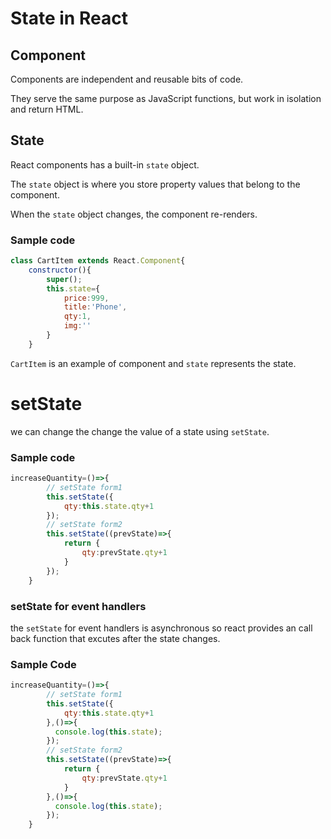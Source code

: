 # State in React
## Component 
Components are independent and reusable bits of code.
 
They serve the same purpose as JavaScript functions, but work in isolation and return HTML.
## State 
React components has a built-in `state` object.

The `state` object is where you store property values that belong to the component.

When the `state` object changes, the component re-renders.

### Sample code
```javascript
class CartItem extends React.Component{
    constructor(){
        super();
        this.state={
            price:999,
            title:'Phone',
            qty:1,
            img:''
        }
    }
```
`CartItem` is an example of component and `state` represents the state.
# setState
we can change the change the value of a state using `setState`.

### Sample code
```javascript
increaseQuantity=()=>{
        // setState form1
        this.setState({
            qty:this.state.qty+1
        });
        // setState form2
        this.setState((prevState)=>{
            return {
                qty:prevState.qty+1
            }
        });
    }
```
### setState for event handlers
the `setState` for event handlers is asynchronous so react provides an call back function that excutes after the state changes.
### Sample Code
```javascript
increaseQuantity=()=>{
        // setState form1
        this.setState({
            qty:this.state.qty+1
        },()=>{
          console.log(this.state);
        });
        // setState form2
        this.setState((prevState)=>{
            return {
                qty:prevState.qty+1
            }
        },()=>{
          console.log(this.state);
        });
    }
```
